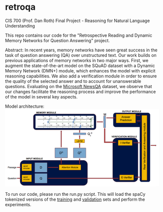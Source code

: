 # retroqa
CIS 700 (Prof. Dan Roth) Final Project - Reasoning for Natural Language Understanding

This repo contains our code for the "Retrospective Reading and Dynamic Memory Networks for Question Answering" project.

Abstract: In recent years, memory networks have seen great success in the task of question answering (QA) over unstructured text. Our work builds on previous applications of memory networks in two major ways. First, we augment the state-of-the-art model on the SQuAD dataset with a Dynamic Memory Network (DMN+) module, which enhances the model with explicit reasoning capabilities. We also add a verification module in order to ensure the quality of the selected answer and to account for unanswerable questions. Evaluating on the [Microsoft NewsQA](https://www.microsoft.com/en-us/research/project/newsqa-dataset/) dataset, we observe that our changes facilitate the reasoning process and improve the performance of the model in several key aspects.

Model architecture:
![Model architecture](model.png)

To run our code, please run the run.py script. This will load the spaCy tokenized versions of the [training](https://drive.google.com/file/d/1pE5ohlo0IVYw--Z8U3l_9xHhxV9fd23Z/view) and [validation](https://drive.google.com/file/d/1-58hzWASQ43hZrryRKl0WvQ4JnG-2pbM/view) sets and perform the experiments.
